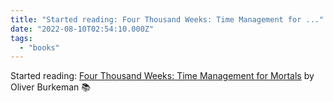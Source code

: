```yaml
---
title: "Started reading: Four Thousand Weeks: Time Management for ..."
date: "2022-08-10T02:54:10.000Z"
tags: 
  - "books"
---
```


Started reading: [Four Thousand Weeks: Time Management for Mortals](https://micro.blog/books/9780374715243) by Oliver Burkeman 📚
